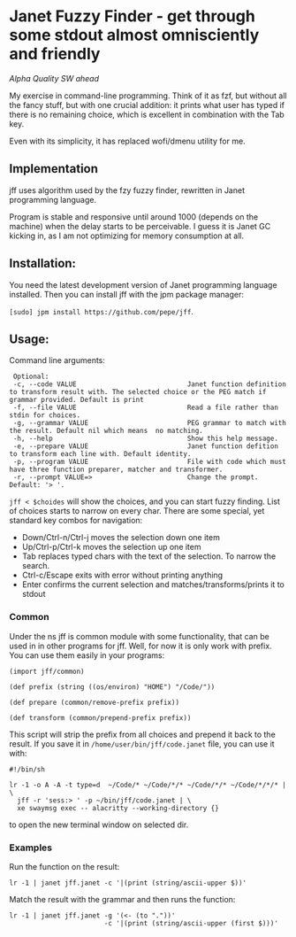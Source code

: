 # Janet Fuzzy Finder - get through some stdout almost omnisciently and friendly

*Alpha Quality SW ahead*

My exercise in command-line programming. Think of it as fzf, but without all the
fancy stuff, but with one crucial addition: it prints what user has typed if
there is no remaining choice, which is excellent in combination with the Tab key.

Even with its simplicity, it has replaced wofi/dmenu utility for me.

## Implementation

jff uses algorithm used by the fzy fuzzy finder, rewritten in Janet programming
language.

Program is stable and responsive until around 1000 (depends on the machine)
when the delay starts to be perceivable. I guess it is Janet GC kicking in, as I
am not optimizing for memory consumption at all.

## Installation:

You need the latest development version of Janet programming language installed.
Then you can install jff with the jpm package manager:

`[sudo] jpm install https://github.com/pepe/jff`.

## Usage:

Command line arguments:

```
 Optional:
 -c, --code VALUE                            Janet function definition to transform result with. The selected choice or the PEG match if grammar provided. Default is print
 -f, --file VALUE                            Read a file rather than stdin for choices.
 -g, --grammar VALUE                         PEG grammar to match with the result. Default nil which means  no matching.
 -h, --help                                  Show this help message.
 -e, --prepare VALUE                         Janet function defition to transform each line with. Default identity.
 -p, --program VALUE                         File with code which must have three function preparer, matcher and transformer.
 -r, --prompt VALUE=>                        Change the prompt. Default: '> '.
```

`jff < $choides` will show the choices, and you can start fuzzy finding.
List of choices starts to narrow on every char. There are some special, yet
standard key combos for navigation:

- Down/Ctrl-n/Ctrl-j moves the selection down one item
- Up/Ctrl-p/Ctrl-k moves the selection up one item
- Tab replaces typed chars with the text of the selection. To narrow the search.
- Ctrl-c/Escape exits with error without printing anything
- Enter confirms the current selection and matches/transforms/prints it to stdout

### Common

Under the ns jff is common module with some functionality, that can be used in
in other programs for jff. Well, for now it is only work with prefix. You can
use them easily in your programs:

```
(import jff/common)

(def prefix (string ((os/environ) "HOME") "/Code/"))

(def prepare (common/remove-prefix prefix))

(def transform (common/prepend-prefix prefix))
```

This script will strip the prefix from all choices and prepend it back to the
result. If you save it in `/home/user/bin/jff/code.janet` file, you can use it with:

```
#!/bin/sh

lr -1 -o A -A -t type=d  ~/Code/* ~/Code/*/* ~/Code/*/* ~/Code/*/*/* | \
  jff -r 'sess:> ' -p ~/bin/jff/code.janet | \
  xe swaymsg exec -- alacritty --working-directory {}
```

to open the new terminal window on selected dir.

### Examples

Run the function on the result:

```
lr -1 | janet jff.janet -c '|(print (string/ascii-upper $))'
```

Match the result with the grammar and then runs the function:

```
lr -1 | janet jff.janet -g '(<- (to "."))'
                        -c '|(print (string/ascii-upper (first $)))'
```


